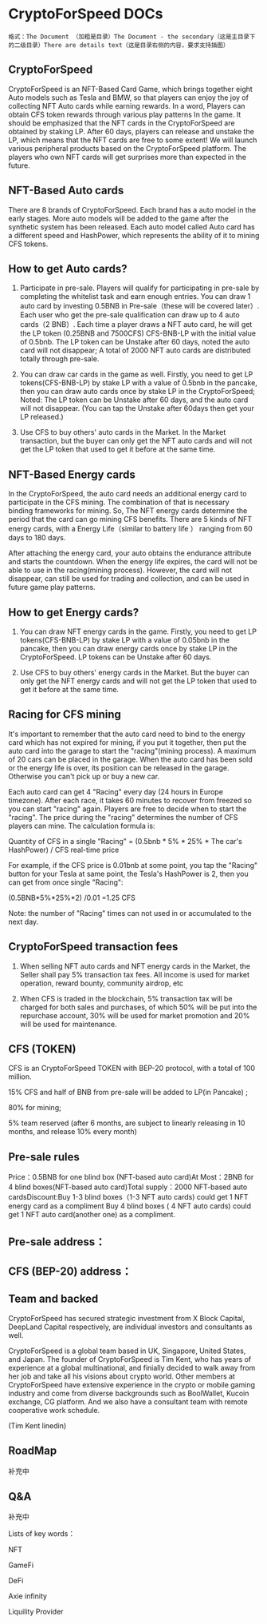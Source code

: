 # CryptoForSpeed DOCs



`格式：The Document （加粗是目录）The Document - the secondary（这是主目录下的二级目录）There are details text（这是目录右侧的内容，要求支持插图）`


## <div id="CryptoForSpeed">CryptoForSpeed</div>

CryptoForSpeed is an NFT-Based Card Game, which brings together eight Auto models such as Tesla and BMW, so that players can enjoy the joy of collecting NFT Auto cards while earning rewards. In a word, Players can obtain CFS token rewards through various play patterns In the game. It should be emphasized that the NFT cards in the CryptoForSpeed are obtained by staking LP. After 60 days, players can release and unstake the LP, which means that the NFT cards are free to some extent! We will launch various peripheral products based on the CryptoForSpeed platform. The players who own NFT cards will get surprises more than expected in the future.

## <div id="BasedAutoCards">NFT-Based Auto cards</div>

There are 8 brands of CryptoForSpeed. Each brand has a auto model in the early stages. More auto models will be added to the game after the synthetic system has been released. Each auto model called Auto card has a different speed and HashPower,  which represents the ability of it to mining CFS tokens.

## <div id="GetAutoCards">How to get Auto cards?</div>

1. Participate in pre-sale. Players will qualify for participating in pre-sale by completing the whitelist task and earn enough entries. You can draw 1 auto card by investing 0.5BNB in Pre-sale（these will be covered later）. Each user who get the pre-sale qualification can draw up to 4 auto cards（2 BNB）. Each time a player draws a NFT auto card, he will get the LP token (0.25BNB and 7500CFS) CFS-BNB-LP with the initial value of 0.5bnb. The LP token can be Unstake after 60 days, noted the auto card will not disappear; A total of 2000 NFT auto cards are distributed totally through pre-sale.

2. You can draw car cards in the game as well. Firstly, you need to get LP tokens(CFS-BNB-LP) by stake LP with a value of 0.5bnb in the pancake, then you can draw auto cards once by stake LP in the CryptoForSpeed; Noted: The LP token can be Unstake after 60 days, and the auto card will not disappear. (You can tap the Unstake after 60days then get your LP released.)

3. Use CFS to buy others' auto cards in the Market. In the Market transaction, but the buyer can only get the NFT auto cards and will not get the LP token that used to get it before at the same time.

## <div id="EnergyCards">NFT-Based Energy cards</div>

In the CryptoForSpeed, the auto card needs an additional energy card to participate in the CFS mining. The combination of that is necessary binding frameworks for mining. So, The NFT energy cards determine the period that the card can go mining CFS benefits. There are 5 kinds of NFT energy cards, with a Energy Life（similar to battery life ） ranging from 60 days to 180 days.

After attaching the energy card, your auto obtains the endurance attribute and starts the countdown. When the energy life expires, the card will not be able to use in the racing(mining process). However, the card will not disappear, can still be used for trading and collection, and can be used in future game play patterns.

## <div id="GetEnergyCards">How to get Energy cards?</div>

1. You can draw NFT energy cards in the game. Firstly, you need to get LP tokens(CFS-BNB-LP) by stake LP with a value of 0.05bnb in the pancake, then you can draw energy cards once by stake LP in the CryptoForSpeed. LP tokens can be Unstake after 60 days.


2. Use CFS to buy others' energy cards in the Market. But the buyer can only get the NFT energy cards and will not get the LP token that used to get it before at the same time.


## <div id="MiningCFS">Racing for CFS mining</div>

It's important to remember that the auto card need to bind to the energy card which has not expired for mining, if you put it together, then put the auto card into the garage to start the "racing"(mining process). A maximum of 20 cars can be placed in the garage. When the auto card has been sold or the energy life is over, its position can be released in the garage. Otherwise you can't pick up or buy a new car.


Each auto card can get 4 "Racing" every day (24 hours in Europe timezone). After each race, it takes 60 minutes to recover from freezed so you can start "racing" again. Players are free to decide when to start the "racing". The price during the "racing" determines the number of CFS players can mine. The calculation formula is:

Quantity of CFS in a single "Racing" = (0.5bnb * 5% * 25% * The car's HashPower) / CFS real-time price

For example, if the CFS price is 0.01bnb at some point, you tap the "Racing" button for your Tesla at same point, the Tesla's HashPower is 2, then you can get from once single "Racing":

(0.5BNB*5%*25%*2) /0.01 =1.25 CFS 

Note: the number of "Racing" times can not used in or accumulated to the next day.


## <div id="CryptoForSpeedFees">CryptoForSpeed transaction fees</div>

1. When selling NFT auto cards and NFT energy cards in the Market, the Seller shall pay 5% transaction tax fees. All income is used for market operation, reward bounty, community airdrop, etc

2. When CFS is traded in the blockchain, 5% transaction tax will be charged for both sales and purchases, of which 50% will be put into the repurchase account, 30% will be used for market promotion and 20% will be used for maintenance.


## <div id="TOKEN">CFS (TOKEN)</div>

CFS is an CryptoForSpeed TOKEN with BEP-20 protocol, with a total of 100 million.

15% CFS and half of BNB from pre-sale will be added to LP(in Pancake) ;

80% for mining;

5% team reserved (after 6 months, are subject to linearly releasing in 10 months, and release 10% every month)


## <div id="CFSPreSaleRules">Pre-sale rules</div>

Price：0.5BNB for one blind box (NFT-based auto card)At Most：2BNB for 4 blind boxes(NFT-based auto card)Total supply：2000 NFT-based auto cardsDiscount:Buy 1-3 blind boxes（1-3 NFT auto cards) could get 1 NFT energy card as a compliment  Buy 4    blind boxes  (   4 NFT auto cards) could get 1 NFT auto card(another one) as a compliment.


## <div id="CFSPreAddress">Pre-sale address：</div>

## <div id="CFSAddress">CFS (BEP-20) address：</div>

## <div id="Team">Team and backed </div>

CryptoForSpeed has secured strategic investment from X Block Capital, DeepLand Capital respectively, are individual investors and consultants as well.

CryptoForSpeed is a global team based in UK, Singapore, United States, and Japan. The founder of CryptoForSpeed is Tim Kent, who has years of experience at a global multinational, and finially decided to walk away from her job and take all his visions about crypto world. Other members at CryptoForSpeed have extensive experience in the crypto or mobile gaming industry and come from diverse backgrounds such as BoolWallet, Kucoin exchange, CG platform. And we also have a consultant team with remote cooperative work schedule.

(Tim Kent linedin)

## <div id="RoadMap">RoadMap</div>

补充中

## <div id="Q&A">Q&A</div>

补充中

Lists of key words：

NFT

GameFi

DeFi

Axie infinity

Liquility Provider
